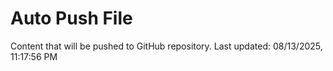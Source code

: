 # Auto Push File

Content that will be pushed to GitHub repository.
Last updated: 08/13/2025, 11:17:56 PM
